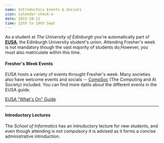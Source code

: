 ```yaml
---
name: Introductory Events & Socials
icon: calendar-check-o
date: 2015-10-12
time: 12th to 19th Sept
---
```


<!-- 
Were using image in Front Matter
image: whats-on.png 
-->

As a student at *The University of Edinburgh* you're automatically part of [**EUSA**](https://www.eusa.ed.ac.uk), the Edinburgh University
student's union. Attending Fresher's week is not mandatory though the vast majority
of students do;However, you must also matriculate within  this time.

#### Fresher's Week Events

EUSA hosts a variety of events throught Fresher's week. Many societies also have welcome 
events and socials -- [CompSoc](http://comp-soc.com) (The Computing and AI Society) included. You can find more datils about the different events in the EUSA guide.

<a href="" class="btn btn-default">
    EUSA "What's On" Guide
</a>

---

#### Introductory Lectures

The *School of Informatics* has an introductory lecture for new students, and even though attending is not compulsory it is advised as it forms a concise administrative introduction.


